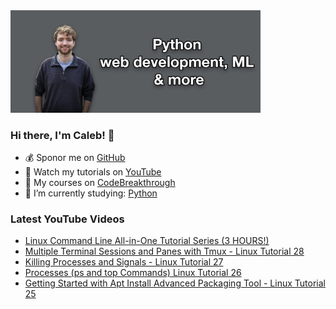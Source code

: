 <img src="github-cover-photo-my-face.jpg" width="400px" />

### Hi there, I'm Caleb! 🍛

- 💰 Sponor me on [GitHub](https://github.com/sponsors/CalebCurry)
- 🎥 Watch my tutorials on [YouTube](https://www.youtube.com/calebthevideomaker2)
- 📗 My courses on [CodeBreakthrough](https://www.codebreakthrough.com)
- 🤔 I’m currently studying: [Python](https://www.youtube.com/watch?v=s3IvdkCq2_c&t=4254s)

### Latest YouTube Videos
<!-- YOUTUBE:START -->
- [Linux Command Line All-in-One Tutorial Series (3 HOURS!)](https://www.youtube.com/watch?v=AOGPtRYaYPA)
- [Multiple Terminal Sessions and Panes with Tmux - Linux Tutorial 28](https://www.youtube.com/watch?v=Gpq160_jPxw)
- [Killing Processes and Signals - Linux Tutorial 27](https://www.youtube.com/watch?v=n5fwlI1atSw)
- [Processes (ps and top Commands) Linux Tutorial 26](https://www.youtube.com/watch?v=aIkWNXnXJfM)
- [Getting Started with Apt Install Advanced Packaging Tool - Linux Tutorial 25](https://www.youtube.com/watch?v=RLGFiUbr6hs)
<!-- YOUTUBE:END -->
